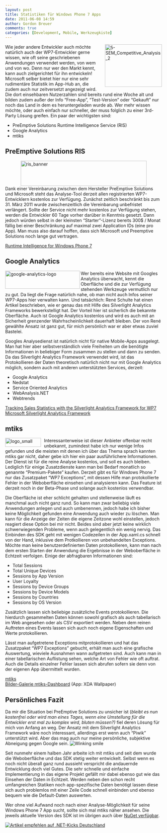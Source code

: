 ```yaml
---
layout: post
title: Statistiken für Windows Phone 7 Apps
date: 2011-06-08 14:59
author: Gordon Breuer
comments: true
categories: [Development, Mobile, Werkzeugkiste]
---
```

<p><img style="background-image: none; margin: 0px 0px 0px 10px; padding-left: 0px; padding-right: 0px; display: inline; float: right; padding-top: 0px; border: 0px;" title="5-SEM_Competitive_Analysis_2" src="http://anheledirwp.blob.core.windows.net/wordpress/2011/06/5-SEM_Competitive_Analysis_2.jpg" border="0" alt="5-SEM_Competitive_Analysis_2" width="183" height="137" align="right" />Wie jeder andere Entwickler auch m&ouml;chte nat&uuml;rlich auch der WP7-Entwickler gerne wissen, wie oft seine geschriebenen Anwendungen verwendet werden, von wem und von wo. Denn nur wer den Markt kennt, kann auch zielgerichtet f&uuml;r ihn entwickeln! Microsoft selber bietet hier nur eine sehr rudiment&auml;re Statistik im App-Hub an, die zudem auch nur zeitversetzt angezeigt wird. Die dort einsehbaren Nutzerzahlen sind bereits rund eine Woche alt und bilden zudem au&szlig;er der Info &ldquo;Free-App&rdquo;, &ldquo;Test-Version&rdquo; oder &ldquo;Gekauft&rdquo; nur noch das Land in dem es heruntergeladen wurde ab. Wer mehr wissen m&ouml;chte, oder auch einfach nur schneller, der muss folglich zu einer 3rd-Party L&ouml;sung greifen. Ein paar der wichtigsten sind:</p>
<ul>
<li>PreEmptive Solutions Runtime Intelligence Service (RIS)</li>
<li>Google Analytics</li>
<li>mtiks</li>
</ul>
<h2>PreEmptive Solutions RIS</h2>
<p><img style="background-image: none; padding-left: 0px; padding-right: 0px; display: block; float: none; margin-left: auto; margin-right: auto; padding-top: 0px; border: 0px;" title="ris_banner" src="http://anheledirwp.blob.core.windows.net/wordpress/2011/06/ris_banner.jpg" border="0" alt="ris_banner" width="405" height="81" />Dank einer Vereinbarung zwischen dem Hersteller PreEmptive Solutions und Microsoft steht das Analyse-Tool derzeit allen registrierten WP7-Entwicklern kostenlos zur Verf&uuml;gung. Zun&auml;chst zeitlich beschr&auml;nkt bis zum 31. M&auml;rz 2011 wurde zwischenzeitlich die Vereinbarung unbefristet verl&auml;ngert. Sollte der Service nicht mehr kostenlos zur Verf&uuml;gung stehen, werden die Entwickler 60 Tage vorher dar&uuml;ber in Kenntnis gesetzt. Dann jedoch w&uuml;rden selbst in der kleinsten &ldquo;Starter&rdquo;-Lizenz bereits 300$ / Monat f&auml;llig bei einer Beschr&auml;nkung auf maximal zwei Application IDs (eine pro App). Man muss also darauf hoffen, dass sich Microsoft und Preemptive Solutions noch lange gut vertragen.</p>
<p><a href="http://www.preemptive.com/know-more/windows-phone-7">Runtime Intelligence for Windows Phone 7</a></p>
<h2>Google Analytics</h2>
<p><img style="background-image: none; padding-left: 0px; padding-right: 0px; display: inline; float: left; padding-top: 0px; border: 0px;" title="google-analytics-logo" src="http://anheledirwp.blob.core.windows.net/wordpress/2011/06/google-analytics-logo.png" border="0" alt="google-analytics-logo" width="240" height="58" align="left" />Wer bereits eine Website mit Googles Analytics &uuml;berwacht, kennt die Oberfl&auml;che und die zur Verf&uuml;gung stehenden Werkzeuge vermutlich nur zu gut. Da liegt die Frage nat&uuml;rlich nahe, ob man nicht auch Infos seiner WP7-Apps hier verwalten kann. Und tats&auml;chlich: Ren&eacute; Schulte hat einen Artikel beschrieben, wie er genau das mit Hilfe des Silverlight Analytics Frameworks bewerkstelligt hat. Der Vorteil hier ist sicherlich die bekannte Oberfl&auml;che. Auch ist Google Analytics kostenlos und wird es auch mit an Sicherheit grenzender Wahrhscheinlichkeit dauerhaft bleiben. Der von Ren&eacute; gew&auml;hlte Ansatz ist ganz gut, f&uuml;r mich pers&ouml;nlich war er aber etwas zuviel Bastelei.</p>
<p>Googles Analysedienst ist nat&uuml;rlich nicht f&uuml;r native Mobile-Apps ausgelegt. Man hat hier aber selbstverst&auml;ndlich viele Freiheiten um die ben&ouml;tigte Informationen in beliebiger Form zusammen zu stellen und dann zu senden. Da das Silverlight Analytics Framework verwendet wird, ist das Protokollieren der Daten theoretisch nat&uuml;rlich nicht nur mit Google Analytics m&ouml;glich, sondern auch mit anderen unterst&uuml;tzten Services, derzeit:</p>
<ul>
<li>Google Analytics</li>
<li>Nedstat</li>
<li>Service Oriented Analytics</li>
<li>WebAnalysis.NET</li>
<li>Webtrends</li>
</ul>
<p><a href="http://kodierer.blogspot.com/2010/11/tracking-sales-statistics-with.html">Tracking Sales Statistics with the Silverlight Analytics Framework for WP7</a> <br /><a href="http://msaf.codeplex.com/">Microsoft Silverlight Analytics Framework</a></p>
<h2>mtiks</h2>
<p><img style="background-image: none; margin: 0px 10px 0px 0px; padding-left: 0px; padding-right: 0px; display: inline; float: left; padding-top: 0px; border: 0px;" title="logo_small" src="http://anheledirwp.blob.core.windows.net/wordpress/2011/06/logo_small.png" border="0" alt="logo_small" width="115" height="29" align="left" />Interessanterweise ist dieser Anbieter offenbar recht unbekannt, zumindest habe ich nur wenige Infos gefunden und die meisten mit denen ich &uuml;ber das Thema sprach kannten mtiks gar nicht, daher gebe ich hier ein paar ausf&uuml;hrlichere Informationen. Der Dienst ist f&uuml;r die reine Analyse kostenlos, und soll es auch bleiben. Lediglich f&uuml;r einige Zusatzdienste kann man bei Bedarf monatlich so genannte &ldquo;Premium-Pakete&rdquo; kaufen. Derzeit gibt es f&uuml;r Windows Phone 7 nur das Zusatzpaket &ldquo;WP7 Exceptions&rdquo;, mit dessen Hilfe man protokollierte Fehler in der Weboberfl&auml;che einsehen und analysieren kann. Das Feature ist derzeit noch in der Beta-Phase und solange auch kostenlos verwendbar.</p>
<p>Die Oberfl&auml;che ist eher schlicht gehalten und stellenweise l&auml;uft es manchmal auch nicht ganz rund. So kann man zwar beliebig viele Anwendungen anlegen und auch umbenennen, jedoch habe ich bisher keine M&ouml;glichkeit gefunden eine Anwendung auch wieder zu l&ouml;schen. Man kann f&uuml;r die Anzeige der Zeiten die eigene Zeitzone wohl einstellen, jedoch reagiert diese Option bei mir nicht. Beides sind aber jetzt keine wirklich schwerwiegenden Probleme, wenn auch gelegentlich ein wenig nervig. Das Einbinden des SDK geht mit wenigen Codezeilen in der App.xaml.cs schnell von der Hand, inklusive dem Protkollieren von unbehandelten Exceptions. M&ouml;chte man keine benutzerdefinierten Daten protokollieren, kann man nach dem ersten Starten der Anwendung die Ergebnisse in der Weboberfl&auml;che in Echtzeit verfolgen. Einige der abfragbaren Informationen sind:</p>
<ul>
<li>Total Sessions</li>
<li>Total Unique Devices</li>
<li>Sessions by App Version</li>
<li>User Loyalty</li>
<li>Sessions by Device Groups</li>
<li>Sessions by Device Models</li>
<li>Sessions by Countries</li>
<li>Sessions by OS Version</li>
</ul>
<p>Zus&auml;tzlich lassen sich beliebige zus&auml;tzliche Events protokollieren. Die hierdurch gesammelten Daten k&ouml;nnen sowohl grafisch als auch tabellarisch im Web angesehen oder als CSV exportiert werden. Neben dem reinen Auftreten eines Events lassen sich auch noch eigene Eigenschaften und Werte protokollieren.</p>
<p>L&auml;sst man aufgetretene Exceptions mitprotokollieren und hat das Zusatzpaket &ldquo;WP7 Exceptions&rdquo; gebucht, erh&auml;lt man auch eine grafische Auswertung, wieviele Ausnahmen wann aufgetreten sind. Auch kann man in einer tabellarischen Auflistung sehen, welche Art von Fehler wie oft auftrat. Auch die Details einzelner Fehler lassen sich abrufen sofern sie denn von der eigenen App &uuml;bermittelt wurden.</p>
<p><a href="http://www.mtiks.com/">mtiks</a> <br /><a href="http://cid-05e2b49731ef1d07.photos.live.com/play.aspx/MTIKS%20Sample%20Pics?ref=1">Bilder-Galerie mtiks-Dashboard</a> (App: XDA Wallpaper)</p>
<h2>Pers&ouml;nliches Fazit</h2>
<p>Da mir die Situation bei PreEmptive Solutions zu unsicher ist (<em>bleibt es nun kostenfrei oder wird man eines Tages, wenn eine Umstellung f&uuml;r die Entwickler erst mal zu komplex wird, bluten m&uuml;ssen?)</em> fiel deren L&ouml;sung f&uuml;r mich von Anfang an weg. Der Ansatz mit dem Silverlight Analytics Framework w&auml;re noch interessant, allerdings erst wenn auch &ldquo;Piwik&rdquo; unterst&uuml;tzt wird. Aber das mag auch nur meine pers&ouml;nliche, subjektive Abneigung gegen Google sein. <img class="wlEmoticon wlEmoticon-winkingsmile" style="border-style: none;" src="http://anheledirwp.blob.core.windows.net/wordpress/2011/06/wlEmoticon-winkingsmile.png" alt="Winking smile" /></p>
<p>Seit nunmehr einem halben Jahr arbeite ich mit mtiks und seit dem wurde die Weboberfl&auml;che und das SDK stetig weiter entwickelt. Selbst wenn es noch nicht &uuml;berall ganz rund aussieht verspricht die andauernde Entwicklung doch viel Gutes. Die sehr schnelle und einfache Implementierung in das eigene Projekt gef&auml;llt mir dabei ebenso gut wie das Einsehen der Daten in Echtzeit. Werden neben den schon recht umfangreichen Statiken noch app-spezifische Daten ben&ouml;tigt lassen diese sich auch problemlos mit einer Zeile Code schnell einbinden und ebenso bequem wie die Default-Daten auswerten.</p>
<p>Wer ohne viel Aufwand noch nach einer Analyse-M&ouml;glichkeit f&uuml;r seine Windows Phone 7 App sucht, sollte sich mal mtiks n&auml;her ansehen. Die jeweils aktuelle Version des SDK ist im &uuml;brigen auch &uuml;ber <a href="http://nuget.org/List/Packages/mtiks">NuGet verf&uuml;gbar</a>.</p>
<p><a target="_blank" href="http://dotnet-kicks.de/kick/?url=http://old.gordon-breuer.de/post/2011/06/08/Statistiken-fuer-Windows-Phone-7-Apps.aspx&amp;title=Statistiken für Windows Phone 7 Apps&amp;description=Wissen ist Macht. Nichts wissen ... macht auch nichts? Nunja, diese alte Schülerweisheit ist nur bedingt auf die Realität anwendbar. Tatsächlich muss ein guter Entwickler stets wissen, wie Endanwender seine Programme verwenden um die Weiterentwicklung auch daran auszurichten. Bevor man jedoch das Rad neu erfindet sollte man sich immer zuerst fragen, ob es nicht schon fertige Lösungen für die Problemstellung gibt. In diesem Artikel findet sich ein kurzer Vergleich der bekanntesten Statistik- und Analysedienste für Entwickler von Windows Phone 7-Apps.">
                    <img src="http://dotnet-kicks.de/Services/Images/KickItImageGenerator.ashx?url=http://old.gordon-breuer.de/post/2011/06/08/Statistiken-fuer-Windows-Phone-7-Apps.aspx" border="0" alt="Artikel empfehlen auf .NET-Kicks Deutschland" />
                  </a></p>
